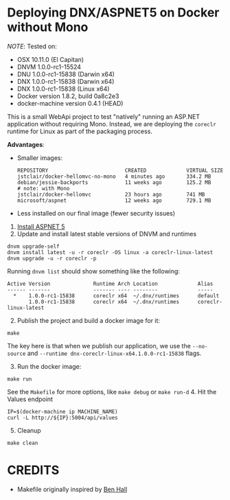 # Deploying DNX/ASPNET5 on Docker without Mono

*NOTE*: Tested on:

* OSX 10.11.0 (El Capitan) 
* DNVM 1.0.0-rc1-15524 
* DNU 1.0.0-rc1-15838 (Darwin x64)
* DNX 1.0.0-rc1-15838 (Darwin x64) 
* DNX 1.0.0-rc1-15838 (Linux x64)
* Docker version 1.8.2, build 0a8c2e3
* docker-machine version 0.4.1 (HEAD)

This is a small WebApi project to test "natively" running an ASP.NET application without requiring Mono. Instead, we are deploying the `coreclr` runtime for Linux as part of the packaging process. 

**Advantages**:

* Smaller images:

  ```
  REPOSITORY                         CREATED             VIRTUAL SIZE 
  jstclair/docker-hellomvc-no-mono   4 minutes ago       334.2 MB 
  debian/jessie-backports            11 weeks ago        125.2 MB
  # note: with Mono 
  jstclair/docker-hellomvc           23 hours ago        741 MB
  microsoft/aspnet                   12 weeks ago        729.1 MB 
  ```
  
* Less installed on our final image (fewer security issues)


1. [Install ASPNET 5](https://github.com/aspnet/home)
2. Update and install latest stable versions of DNVM and runtimes
  ```
  dnvm upgrade-self
  dnvm install latest -u -r coreclr -OS linux -a coreclr-linux-latest
  dnvm upgrade -u -r coreclr -p
  ```
  
  Running `dnvm list` should show something like the following:
  
  ```
  Active Version              Runtime Arch Location             Alias
  ------ -------              ------- ---- --------             -----
    *    1.0.0-rc1-15838      coreclr x64  ~/.dnx/runtimes      default
         1.0.0-rc1-15838      coreclr x64  ~/.dnx/runtimes      coreclr-linux-latest
  ```
2. Publish the project and build a docker image for it:
  ```
  make
  ```
  
  The key here is that when we publish our application, we use the `--no-source` and  `--runtime dnx-coreclr-linux-x64.1.0.0-rc1-15838` flags.
  
3. Run the docker image:
  ```
  make run
  ```
  
  See the `Makefile` for more options, like `make debug` or `make run-d`
4. Hit the Values endpoint
  ```
  IP=$(docker-machine ip MACHINE_NAME)
  curl -L http://${IP}:5004/api/values
  ```
5. Cleanup
  ```
  make clean
  ```
# CREDITS

* Makefile originally inspired by [Ben Hall](http://blog.benhall.me.uk/2015/05/using-make-to-manage-docker-image-creation/)